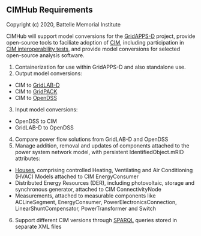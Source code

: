 ## CIMHub Requirements

Copyright (c) 2020, Battelle Memorial Institute

CIMHub will support model conversions for the [GridAPPS-D](https://gridappsd.readthedocs.io/en/latest/) project, 
provide open-source tools to faciliate adoption of [CIM](https://gridappsd.readthedocs.io/en/latest/developer_resources/index.html#cim-documentation), including 
participation in [CIM interoperability tests](https://cimug.ucaiug.org/), and provide 
model conversions for selected open-source analysis software.

1. Containerization for use within GridAPPS-D and also standalone use.
2. Output model conversions:
  * CIM to [GridLAB-D](https://github.com/gridlab-d/gridlab-d)
  * CIM to [GridPACK](https://github.com/GridOPTICS/GridPACK)
  * CIM to [OpenDSS](https://sourceforge.net/projects/electricdss/)
3. Input model conversions:
  * OpenDSS to CIM
  * GridLAB-D to OpenDSS
4. Compare power flow solutions from GridLAB-D and OpenDSS
5. Manage addition, removal and updates of components attached to the power system network model, with persistent IdentifiedObject.mRID attributes:
  * [Houses](http://gridlab-d.shoutwiki.com/wiki/Residential_module_user%27s_guide), comprising controlled Heating, Ventilating and Air Conditioning (HVAC) Models attached to CIM EnergyConsumer
  * Distributed Energy Resources (DER), including photovoltaic, storage and synchronous generator, attached to CIM ConnectivityNode
  * Measurements, attached to measurable components like ACLineSegment, EnergyConsumer, PowerElectronicsConnection, LinearShuntCompensator, PowerTransformer and Switch
6. Support different CIM versions through [SPARQL](https://www.w3.org/TR/sparql11-query/) queries stored in separate XML files



